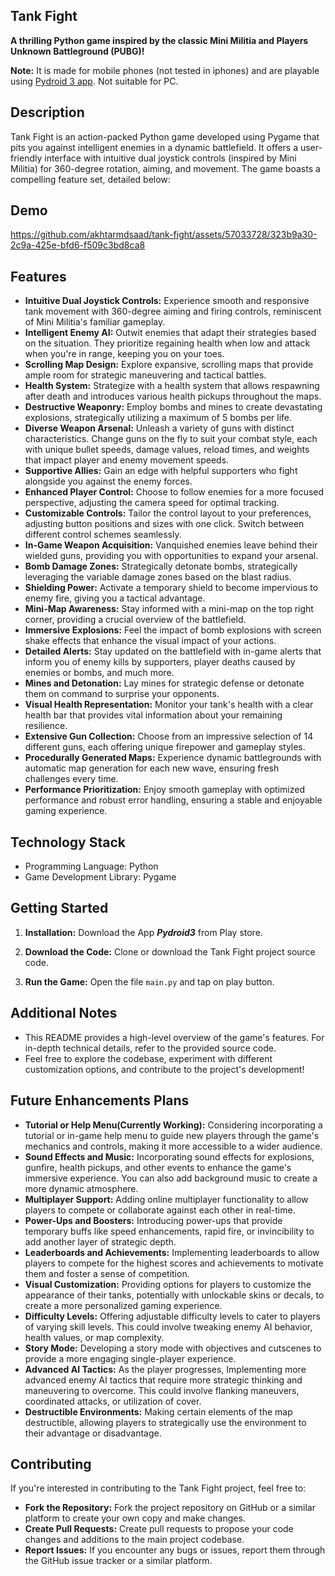 ## **Tank Fight**
**A thrilling Python game inspired by the classic Mini Militia and Players Unknown Battleground (PUBG)!**

**Note:** It is made for mobile phones (not tested in iphones) and are playable using [Pydroid 3 app](https://play.google.com/store/apps/details?id=ru.iiec.pydroid3&hl=en). Not suitable for PC.
## **Description**

Tank Fight is an action-packed Python game developed using Pygame that pits you against intelligent enemies in a dynamic battlefield. It offers a user-friendly interface with intuitive dual joystick controls (inspired by Mini Militia) for 360-degree rotation, aiming, and movement. The game boasts a compelling feature set, detailed below:

## **Demo**


https://github.com/akhtarmdsaad/tank-fight/assets/57033728/323b9a30-2c9a-425e-bfd6-f509c3bd8ca8





## **Features**

* **Intuitive Dual Joystick Controls:** Experience smooth and responsive tank movement with 360-degree aiming and firing controls, reminiscent of Mini Militia's familiar gameplay.
* **Intelligent Enemy AI:** Outwit enemies that adapt their strategies based on the situation. They prioritize regaining health when low and attack when you're in range, keeping you on your toes.
* **Scrolling Map Design:** Explore expansive, scrolling maps that provide ample room for strategic maneuvering and tactical battles.
* **Health System:** Strategize with a health system that allows respawning after death and introduces various health pickups throughout the maps.
* **Destructive Weaponry:** Employ bombs and mines to create devastating explosions, strategically utilizing a maximum of 5 bombs per life.
* **Diverse Weapon Arsenal:** Unleash a variety of guns with distinct characteristics. Change guns on the fly to suit your combat style, each with unique bullet speeds, damage values, reload times, and weights that impact player and enemy movement speeds.
* **Supportive Allies:** Gain an edge with helpful supporters who fight alongside you against the enemy forces.
* **Enhanced Player Control:** Choose to follow enemies for a more focused perspective, adjusting the camera speed for optimal tracking.
* **Customizable Controls:** Tailor the control layout to your preferences, adjusting button positions and sizes with one click. Switch between different control schemes seamlessly.
* **In-Game Weapon Acquisition:** Vanquished enemies leave behind their wielded guns, providing you with opportunities to expand your arsenal.
* **Bomb Damage Zones:** Strategically detonate bombs, strategically leveraging the variable damage zones based on the blast radius.
* **Shielding Power:** Activate a temporary shield to become impervious to enemy fire, giving you a tactical advantage.
* **Mini-Map Awareness:** Stay informed with a mini-map on the top right corner, providing a crucial overview of the battlefield.
* **Immersive Explosions:** Feel the impact of bomb explosions with screen shake effects that enhance the visual impact of your actions.
* **Detailed Alerts:** Stay updated on the battlefield with in-game alerts that inform you of enemy kills by supporters, player deaths caused by enemies or bombs, and much more.
* **Mines and Detonation:** Lay mines for strategic defense or detonate them on command to surprise your opponents.
* **Visual Health Representation:** Monitor your tank's health with a clear health bar that provides vital information about your remaining resilience.
* **Extensive Gun Collection:** Choose from an impressive selection of 14 different guns, each offering unique firepower and gameplay styles.
* **Procedurally Generated Maps:** Experience dynamic battlegrounds with automatic map generation for each new wave, ensuring fresh challenges every time.
* **Performance Prioritization:** Enjoy smooth gameplay with optimized performance and robust error handling, ensuring a stable and enjoyable gaming experience.

## **Technology Stack**

* Programming Language: Python
* Game Development Library: Pygame

## **Getting Started**

1. **Installation:** Download the App ***Pydroid3*** from Play store. 

2. **Download the Code:** Clone or download the Tank Fight project source code.

3. **Run the Game:** Open the file `main.py` and tap on play button.

## **Additional Notes**

* This README provides a high-level overview of the game's features. For in-depth technical details, refer to the provided source code.
* Feel free to explore the codebase, experiment with different customization options, and contribute to the project's development!

## **Future Enhancements Plans**

* **Tutorial or Help Menu(Currently Working):** Considering incorporating a tutorial or in-game help menu to guide new players through the game's mechanics and controls, making it more accessible to a wider audience.
* **Sound Effects and Music:** Incorporating sound effects for explosions, gunfire, health pickups, and other events to enhance the game's immersive experience. You can also add background music to create a more dynamic atmosphere.
* **Multiplayer Support:** Adding online multiplayer functionality to allow players to compete or collaborate against each other in real-time.
* **Power-Ups and Boosters:** Introducing power-ups that provide temporary buffs like speed enhancements, rapid fire, or invincibility to add another layer of strategic depth.
* **Leaderboards and Achievements:** Implementing leaderboards to allow players to compete for the highest scores and achievements to motivate them and foster a sense of competition.
* **Visual Customization:** Providing options for players to customize the appearance of their tanks, potentially with unlockable skins or decals, to create a more personalized gaming experience.
* **Difficulty Levels:** Offering adjustable difficulty levels to cater to players of varying skill levels. This could involve tweaking enemy AI behavior, health values, or map complexity.
* **Story Mode:** Developing a story mode with objectives and cutscenes to provide a more engaging single-player experience.
* **Advanced AI Tactics:** As the player progresses, Implementing more advanced enemy AI tactics that require more strategic thinking and maneuvering to overcome. This could involve flanking maneuvers, coordinated attacks, or utilization of cover.
* **Destructible Environments:** Making certain elements of the map destructible, allowing players to strategically use the environment to their advantage or disadvantage.

## **Contributing**

If you're interested in contributing to the Tank Fight project, feel free to:

* **Fork the Repository:** Fork the project repository on GitHub or a similar platform to create your own copy and make changes.
* **Create Pull Requests:** Create pull requests to propose your code changes and additions to the main project codebase.
* **Report Issues:** If you encounter any bugs or issues, report them through the GitHub issue tracker or a similar platform.

